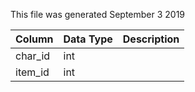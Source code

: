 This file was generated September 3 2019

| Column  | Data Type | Description |
| ------- | --------- | ----------- |
| char_id | int       |             |
| item_id | int       |             |
